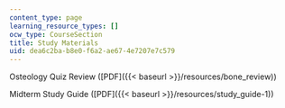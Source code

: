 ```yaml
---
content_type: page
learning_resource_types: []
ocw_type: CourseSection
title: Study Materials
uid: dea6c2ba-b8e0-f6a2-ae67-4e7207e7c579
---
```


Osteology Quiz Review ([PDF]({{< baseurl >}}/resources/bone_review))

Midterm Study Guide ([PDF]({{< baseurl >}}/resources/study_guide-1))